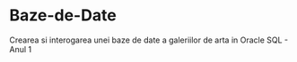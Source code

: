 # Baze-de-Date
Crearea si interogarea unei baze de date a galeriilor de arta in Oracle SQL - Anul 1
